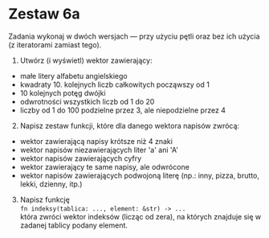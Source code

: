 # Zestaw 6a
Zadania wykonaj w dwóch wersjach — przy użyciu pętli oraz bez ich użycia (z iteratorami zamiast tego).
1. Utwórz (i wyświetl) wektor zawierający:
- małe litery alfabetu angielskiego
- kwadraty 10. kolejnych liczb całkowitych począwszy od 1
- 10 kolejnych potęg dwójki
- odwrotności wszystkich liczb od 1 do 20
- liczby od 1 do 100 podzielne przez 3, ale niepodzielne przez 4
2. Napisz zestaw funkcji, które dla danego wektora napisów zwrócą:
- wektor zawierającą napisy krótsze niż 4 znaki
- wektor napisów niezawierających liter 'a' ani 'A'
- wektor napisów zawierających cyfry
- wektor zawierający te same napisy, ale odwrócone
- wektor napisów zawierających podwojoną literę (np.: inny, pizza, brutto, lekki, dzienny, itp.)
3. Napisz funkcję\
`fn indeksy(tablica: ..., element: &str) -> ...`\
która zwróci wektor indeksów (licząc od zera), na których znajduje się w zadanej tablicy podany element.